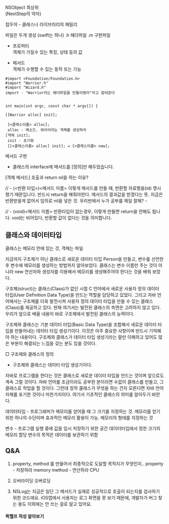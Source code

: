 NSObject 최상위   
(NextStep의 약자)

접두어 - 클래스나 라이브러리의 패밀리

파일은 두개 생성 (swift는 하나)
.h 헤더파일 
.m 구현파일

- 프로퍼티   
객체가 가질수 있는 특징, 상태 등의 값

- 메서드   
객체가 수행할 수 있는 동작 또는 기능

```
#import <Foundation/Foundation.h>
#import "Warrior.h"
#import "Wizard.h"
import - "Warrior라는 헤더파일을 만들어줬어"라고 알려준다


int main(int argc, const char * argv[]) {
    
[[Warrior alloc] init];
 
 [<클래스이름> alloc];
 alloc - 메소드. 워리어라는 객체를 생성하라
[객체 init];
 init - 초기화
 [[<클래스이름> alloc] init]; = [<클래스이름> new];

```   
메서드 구현

- 클래스의 interface에 메서드를 [정의]만 해두었습니다.

[객체 메서드] 호출과 return nil을 하는 이유?

// - (<반환 타입>)<메서드 이름>
이렇게 메서드를 만들 때, 반환할 자료형을(id) 명시했기 때문입니다. 
반드시 return을 해줘야한다. 메서드의 결과값을 받겠다는 뜻.
지금은 반환받을게 없어서 임의로 nil을 넣은 것.
우리반에서 누가 공부를 제일 잘해? - 

// - (void)<메서드 이름>
반환타입이 없는경우, 이렇게 만들면 return을 안해도 됩니다.
void는 비어있다, 반환할 값이 없다는 것을 의미합니다.





## 클래스와 데이터타입

클래스는 메모리 안에 있는 것, 객체는 파일

지금까지 구조체가 아닌 클래스로 새로운 데이터 타입 Person을 만들고, 변수를 선언한 후 변수에 메모리를 생성하는 방법까지 알아보았다. 클래스는 변수 이름만 주는 것이 아니라 new 연산자와 생성자를 이용해서 메모리를 생성해주어야 한다는 것을 배워 보았다.

구조체(struct)는 클래스(Class)가 없던 시절 C 언어에서 새로운 사용자 정의 데이터 타입(User Definition Data Type)을 만드는 역할을 담당하고 있었다. 그리고 자바 언어에서는 구조체를 더욱 발전시켜 사용자 정의 데이터 타입을 만들 수 있는 클래스(Class)를 제공하고 있다. 현재 여기서는 발전된 클래스의 측면은 고려하지 않고 있다. 우리가 앞으로 배울 내용이 바로 구조체에서 발전된 클래스의 능력이다.

구조체와 클래스는 기본 데이터 타입(Basic Data Type)을 조합해서 새로운 데이터 타입을 만들어내는 데이터 타입 생성기이다. 이것은 아주 중요한 사항이며 반드시 기억해야 하는 내용이다. 구조체와 클래스가 데이터 타입 생성기라는 말만 이해하고 있어도 많은 부분이 해결되는 느낌을 갖는 분도 있을 것이다.

□ 구조체와 클래스의 정의
- 구조체와 클래스는 데이터 타입 생성기이다.

자바로 프로그램을 한다는 것은 클래스로 새로운 데이터 타입을 만드는 것이며 앞으로도 계속 그럴 것이다. 자바 언어를 조금이라도 공부한 분이라면 수없이 클래스를 만들고, 그 클래스로 작업을 할 것이다. 그런데 정작 클래스가 무엇을 하는 건지 모른다면 자바 언어 자체를 포기한 것이나 마찬가지이다. 여기서 기초적인 클래스의 의미를 알아두기 바란다.

데이터타입 - 프로그래머가 메모리를 얻어올 때 그 크기를 지정하는 것. 
			메모리를 얻기위한 하나의 수단이며 효과적인 메모리 활용이 가능.
			메모리의 형태를 지정하는 것
			
변수 - 프로그램 실행 중에 값을 임시 저장하기 위한 공간
	   데이터타입에서 정한 크기의 메모리 할당
	   변수의 목적은 데이터를 보관하기 위함
	   
## Q&A
1. property, method 를 만들어서 최종적으로 도달할 목적지가 무엇인지..
property - 저장하라 memory
method - 연산하라 CPU

2. 오버라이딩 오버로딩
3. NSLog는 지금은 일단 그 메서드가 실제로 성공적으로 호출이 되는지를 검사하기 위한 코드에요. iOS앱에서 사용자는 로그 화면을 못 보기 때문에, 개발자가 버그 찾는 용도 이외에는 안 쓰는 걸로 알고 있어요. 




#### 퀵헬프 작성 알아보기